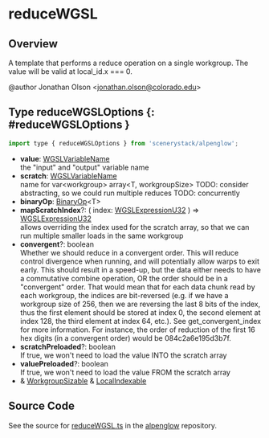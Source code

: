 # reduceWGSL

## Overview

A template that performs a reduce operation on a single workgroup. The value will be valid at local_id.x === 0.

@author Jonathan Olson &lt;jonathan.olson@colorado.edu&gt;

## Type reduceWGSLOptions {: #reduceWGSLOptions }


```js
import type { reduceWGSLOptions } from 'scenerystack/alpenglow';
```


- **value**: [WGSLVariableName](../alpenglow/WGSLString.md#WGSLVariableName)
<br>  the "input" and "output" variable name
- **scratch**: [WGSLVariableName](../alpenglow/WGSLString.md#WGSLVariableName)
<br>  name for var&lt;workgroup&gt; array&lt;T, workgroupSize&gt; TODO: consider abstracting, so we could run multiple reduces
  TODO: concurrently
- **binaryOp**: [BinaryOp](../alpenglow/ConcreteType.md#BinaryOp)&lt;T&gt;
- **mapScratchIndex**?: ( index: [WGSLExpressionU32](../alpenglow/WGSLString.md#WGSLExpressionU32) ) =&gt; [WGSLExpressionU32](../alpenglow/WGSLString.md#WGSLExpressionU32)
<br>  allows overriding the index used for the scratch array, so that we can run multiple smaller loads in the same
  workgroup
- **convergent**?: <span style="color: hsla(calc(var(--md-hue) + 180deg),80%,40%,1);">boolean</span>
<br>  Whether we should reduce in a convergent order. This will reduce control divergence when running, and will
  potentially allow warps to exit early. This should result in a speed-up, but the data either needs to have a
  commutative combine operation, OR the order should be in a "convergent" order. That would mean that for each data
  chunk read by each workgroup, the indices are bit-reversed (e.g. if we have a workgroup size of 256, then we are
  reversing the last 8 bits of the index, thus the first element should be stored at index 0, the second element at
  index 128, the third element at index 64, etc.). See get_convergent_index for more information.
  For instance, the order of reduction of the first 16 hex digits (in a convergent order) would be
  084c2a6e195d3b7f.
- **scratchPreloaded**?: <span style="color: hsla(calc(var(--md-hue) + 180deg),80%,40%,1);">boolean</span>
<br>  If true, we won't need to load the value INTO the scratch array
- **valuePreloaded**?: <span style="color: hsla(calc(var(--md-hue) + 180deg),80%,40%,1);">boolean</span>
<br>  If true, we won't need to load the value FROM the scratch array
- &amp; [WorkgroupSizable](../alpenglow/WGSLUtils.md#WorkgroupSizable) &amp; [LocalIndexable](../alpenglow/WGSLUtils.md#LocalIndexable)




## Source Code

See the source for [reduceWGSL.ts](https://github.com/phetsims/alpenglow/blob/main/js/webgpu/wgsl/gpu/reduceWGSL.ts) in the [alpenglow](https://github.com/phetsims/alpenglow) repository.
